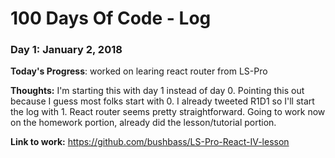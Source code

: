 # 100 Days Of Code - Log

### Day 1: January 2, 2018

**Today's Progress**: worked on learing react router from LS-Pro

**Thoughts:** I'm starting this with day 1 instead of day 0.  Pointing this out because I guess most folks start with 0.  I already tweeted R1D1 so I'll start the log with 1.  React router seems pretty straightforward.  Going to work now on the homework portion, already did the lesson/tutorial portion.

**Link to work:** https://github.com/bushbass/LS-Pro-React-IV-lesson

